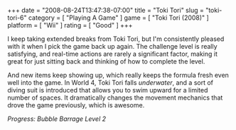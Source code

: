 +++
date = "2008-08-24T13:47:38-07:00"
title = "Toki Tori"
slug = "toki-tori-6"
category = [ "Playing A Game" ]
game = [ "Toki Tori (2008)" ]
platform = [ "Wii" ]
rating = [ "Good" ]
+++

I keep taking extended breaks from Toki Tori, but I'm consistently pleased with it when I pick the game back up again.  The challenge level is really satisfying, and real-time actions are rarely a significant factor, making it great for just sitting back and thinking of how to complete the level.

And new items keep showing up, which really keeps the formula fresh even well into the game.  In World 4, Toki Tori falls <i>underwater</i>, and a sort of diving suit is introduced that allows you to swim upward for a limited number of spaces.  It dramatically changes the movement mechanics that drove the game previously, which is awesome.

<i>Progress: Bubble Barrage Level 2</i>